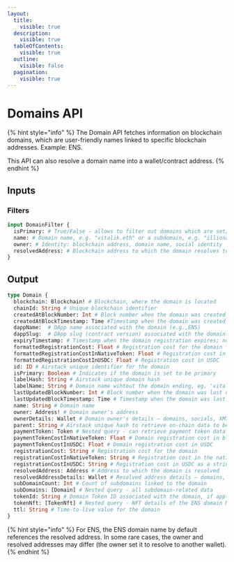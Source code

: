 ```yaml
---
layout:
  title:
    visible: true
  description:
    visible: true
  tableOfContents:
    visible: true
  outline:
    visible: false
  pagination:
    visible: true
---
```


# Domains API

{% hint style="info" %}
The Domain API fetches information on blockchain domains, which are user-friendly names linked to specific blockchain addresses. Example: ENS.

This API can also resolve a domain name into a wallet/contract address.
{% endhint %}

## Inputs

### Filters

```graphql
input DomainFilter {
  isPrimary: # True/False - allows to filter out domains which are set/not set as primary
  name: # Domain name, e.g. "vitalik.eth" or a subdomain, e.g. "illionaire.illionaire.eth"
  owner: # Identity: blockchain address, domain name, social identity
  resolvedAddress: # Blockchain address to which the domain resolves to
}
```

## Output

```graphql
type Domain {
  blockchain: Blockchain! # Blockchain, where the domain is located
  chainId: String # Unique blockchain identifier
  createdAtBlockNumber: Int # Block number when the domain was created
  createdAtBlockTimestamp: Time #Timestamp when the domain was created
  dappName:  # DApp name associated with the domain (e.g.,ENS)
  dappSlug:  # DApp slug (contract version) associated with the domain
  expiryTimestamp: # Timestamp when the domain registration expires; note - ENS has a 3-month grace period after the expiry timestamp
  formattedRegistrationCost: Float # Registration cost for the domain
  formattedRegistrationCostInNativeToken: Float # Registration cost in the native token
  formattedRegistrationCostInUSDC: Float # Registration cost in USDC
  id: ID # Airstack unique identifier for the domain
  isPrimary: Boolean # Indicates if the domain is set to be primary
  labelHash: String # Airstack unique domain hash
  labelName: String # Domain name wihtout the domain ending, eg. 'vitalik' instead of 'vitalik.eth'
  lastUpdatedBlockNumber: Int # Block number when the domain was last updated
  lastUpdatedBlockTimestamp: Time # Timestamp when the domain was last updated
  name: String # Domain name
  owner: Address! # Domain owner's address
  ownerDetails: Wallet # Domain owner's details – domains, socials, XMTP, token balances, etc.
  parent: String # Airstack unique hash to retrieve on-chain data to be used in filters
  paymentToken: Token # Nested query - can retrieve payment token data (name, symbol, etc.)
  paymentTokenCostInNativeToken: Float # Domain registration cost in blockchain native token
  paymentTokenCostInUSDC: Float # Domain registration cost in USDC
  registrationCost: String # Registration cost for the domain
  registrationCostInNativeToken: String # Registration cost in the native token
  registrationCostInUSDC: String # Registration cost in USDC as a string
  resolvedAddress: Address # Address to which the domain is resolved
  resolvedAddressDetails: Wallet # Resolved address details – domains, socials, XMTP, token balances, etc.
  subDomainCount: Int # Count of subdomains linked to the domain
  subDomains: [Domain] # Nested query - all subdomain-related data
  tokenId: String # Domain Token ID associated with the domain, if applicable
  tokenNft: [TokenNft] # Nested query - NFT details of the ENS domain NFT 
  ttl: String # Time-to-live value for the domain
}
```

{% hint style="info" %}
For ENS, the ENS domain name by default references the resolved address. In some rare cases, the owner and resolved addresses may differ (the owner set it to resolve to another wallet).
{% endhint %}
